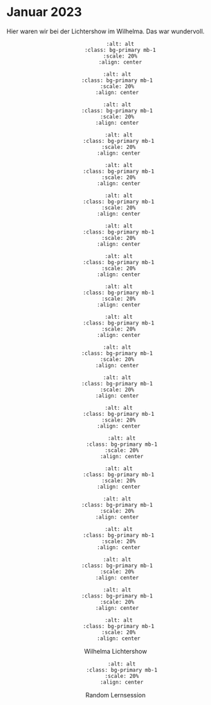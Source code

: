 # Januar 2023

Hier waren wir bei der Lichtershow im Wilhelma. Das war wundervoll. 

<div align="center">

 ```{image} ./images/46765122-8fbc-49ae-83f0-a1b4972bd12c.JPG
    :alt: alt
    :class: bg-primary mb-1
    :scale: 20%
    :align: center
  ```

   ```{image} ./images/6ba6650b-fb71-4f82-87bb-a69ac114284c.JPG
    :alt: alt
    :class: bg-primary mb-1
    :scale: 20%
    :align: center
  ```

   ```{image} ./images/bc4478d1-06d7-4113-a07f-87c46c87aeaa.JPG
    :alt: alt
    :class: bg-primary mb-1
    :scale: 20%
    :align: center
  ```

  ```{image} ./images/5fbc5f10-0bef-4ae2-9012-67c30bba61c7.JPG
    :alt: alt
    :class: bg-primary mb-1
    :scale: 20%
    :align: center
  ```

  ```{image} ./images/542bd12e-b54e-4cf6-b4cd-7e04826f3bc5.JPG
    :alt: alt
    :class: bg-primary mb-1
    :scale: 20%
    :align: center
  ```

  ```{image} ./images/96d06471-e81c-4edf-88c5-1333f6345518.JPG
    :alt: alt
    :class: bg-primary mb-1
    :scale: 20%
    :align: center
  ```

  ```{image} ./images/a32814f0-8fd3-46f1-be01-8b990454ed3b.JPG
    :alt: alt
    :class: bg-primary mb-1
    :scale: 20%
    :align: center
  ```

  ```{image} ./images/74b22ce7-e6be-4e86-9308-f49f9f08cd96.JPG
    :alt: alt
    :class: bg-primary mb-1
    :scale: 20%
    :align: center
  ```

  ```{image} ./images/ae8a988e-539c-4acc-8d86-c5bdfecaf721.JPG
    :alt: alt
    :class: bg-primary mb-1
    :scale: 20%
    :align: center
  ```

  ```{image} ./images/7a3a806b-10e3-4ec9-b475-2e4d1eb06721.JPG
    :alt: alt
    :class: bg-primary mb-1
    :scale: 20%
    :align: center
  ```

   ```{image} ./images/cac76f2a-6f24-409b-99cd-8a1629785dfd.JPG
    :alt: alt
    :class: bg-primary mb-1
    :scale: 20%
    :align: center
  ```

   ```{image} ./images/4410da8e-a028-4816-849b-6b019b96b10c.JPG
    :alt: alt
    :class: bg-primary mb-1
    :scale: 20%
    :align: center
  ```

  ```{image} ./images/09093e3a-dc0e-441f-aa86-a8132426baf3.JPG
    :alt: alt
    :class: bg-primary mb-1
    :scale: 20%
    :align: center
  ```

```{image} ./images/539aa5c5-3d5a-49a6-b44b-2122071a4f89.JPG
    :alt: alt
    :class: bg-primary mb-1
    :scale: 20%
    :align: center
  ```

  ```{image} ./images/f4f70c33-42e7-40e6-beee-941daa7f735a.JPG
    :alt: alt
    :class: bg-primary mb-1
    :scale: 20%
    :align: center
  ```

   ```{image} ./images/6f60761d-4c22-4524-8f00-ab9be9472e08.JPG
    :alt: alt
    :class: bg-primary mb-1
    :scale: 20%
    :align: center
  ```

  ```{image} ./images/d76d5700-ebce-4a4c-a959-b22321c0de41.JPG
    :alt: alt
    :class: bg-primary mb-1
    :scale: 20%
    :align: center
  ```

   ```{image} ./images/ccc63585-0681-4111-a283-ff2a146b7fc3.JPG
    :alt: alt
    :class: bg-primary mb-1
    :scale: 20%
    :align: center
  ```

   ```{image} ./images/6cd3e007-a555-42a7-a099-ba8a6a4ebd44.JPG
    :alt: alt
    :class: bg-primary mb-1
    :scale: 20%
    :align: center
  ```

  ```{image} ./images/6fe4940b-ef38-49ba-894f-fe54285b8f74.JPG
    :alt: alt
    :class: bg-primary mb-1
    :scale: 20%
    :align: center
  ```
Wilhelma Lichtershow
</div>

<div align="center">

```{image} ./images/IMG_8823.PNG
    :alt: alt
    :class: bg-primary mb-1
    :scale: 20%
    :align: center
  ```
Random Lernsession
</div>
